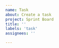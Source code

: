 ```yaml
---
name: Task
about: Create a task
project: Sprint Board
title: ''
labels: 'task'
assignees: ''

---
```

